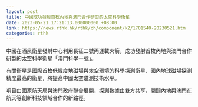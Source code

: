 ```yaml
---
layout: post
title: 中國成功發射首枚內地與澳門合作研製的太空科學衛星
date: 2023-05-21 17:21:13.000000000 +08:00
link: https://news.rthk.hk/rthk/ch/component/k2/1701540-20230521.htm
categories: rthk
---
```


中國在酒泉衛星發射中心利用長征二號丙運載火箭，成功發射首枚內地與澳門合作研製的太空科學衛星「澳門科學一號」。

有關衛星是國際首枚低緯度地磁場與太空環境的科學探測衛星、國內地球磁場探測精度最高的衞星，將提高中國太空磁測技術水平。

項目由國家航天局與澳門政府聯合展開，探測數據由雙方共享，開闢內地與澳門在航天等創新科技領域合作的新路徑。
